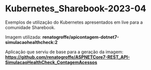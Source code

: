 # Kubernetes_Sharebook-2023-04
Exemplos de utilização do Kubernetes apresentados em live para a comunidade Sharebook.

Imagem utilizada: **renatogroffe/apicontagem-dotnet7-simulacaohealthcheck:2**

Aplicação que serviu de base para a geração da imagem: **https://github.com/renatogroffe/ASPNETCore7-REST_API-SimulacaoHealthCheck_ContagemAcessos**